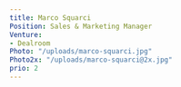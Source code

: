 ```yaml
---
title: Marco Squarci
Position: Sales & Marketing Manager
Venture:
- Dealroom
Photo: "/uploads/marco-squarci.jpg"
Photo2x: "/uploads/marco-squarci@2x.jpg"
prio: 2
---
```



